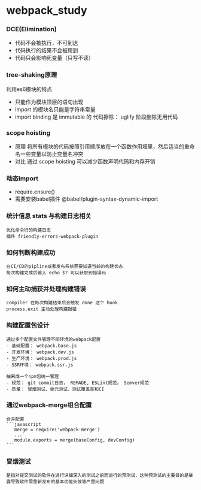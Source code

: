 # webpack_study

### DCE(Elimination)
- 代码不会被执行，不可到达
- 代码执行的结果不会被用到
- 代码只会影响死变量（只写不读）

### tree-shaking原理
利用es6模块的特点
  - 只能作为模块顶层的语句出现
  - import 的模块名只能是字符串常量
  - import binding 是 immutable 的
代码擦除： uglify 阶段删除无用代码

### scope hoisting 
- 原理
将所有模块的代码按照引用顺序放在一个函数作用域里，然后适当的重命名一些变量以防止变量名冲突
- 对比
通过 scope hoisting 可以减少函数声明代码和内存开销

### 动态import 
- require.ensure()
- 需要安装babel插件 @babel/plugin-syntax-dynamic-import

### 统计信息 stats  与构建日志相关
    优化命令行的构建日志
    插件 friendly-errors-webpack-plugin

### 如何判断构建成功
    在CI/CD的pipline或者发布系统需要知道当前的构建状态
    每次构建完成后输入 echo $? 可以获取到错误码

### 如何主动捕获并处理构建错误
    compiler 在每次构建结束后会触发 done 这个 hook
    process.exit 主动处理构建报错


### 构建配置包设计
    通过多个配置文件管理不同环境的webpack配置
    - 基础配置： webpack.base.js
    - 开发环境： webpack.dev.js
    - 生产环境： webpack.prod.js
    - SSR环境： webpack.ssr.js

    抽离成一个npm包统一管理
    - 规范： git commit日志， REMADE, ESLint规范， Semver规范
    - 质量： 冒烟测试、单元测试、测试覆盖率和CI

### 通过webpack-merge组合配置
    合并配置
    ```javascript
       merge = require('webpack-merge')
       ...
       module.exports = merge(baseConfig, devConfig)
    ```


### 冒烟测试
    是指对提交测试的软件在进行详细深入的测试之前而进行的预测试，这种预测试的主要目的是暴露导致软件需重新发布的基本功能失效等严重问题